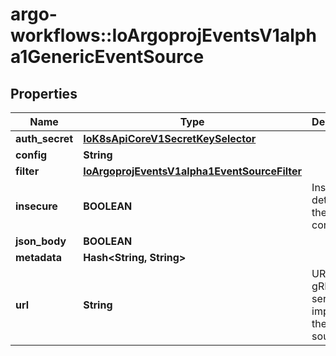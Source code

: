 # argo-workflows::IoArgoprojEventsV1alpha1GenericEventSource

## Properties
Name | Type | Description | Notes
------------ | ------------- | ------------- | -------------
**auth_secret** | [**IoK8sApiCoreV1SecretKeySelector**](IoK8sApiCoreV1SecretKeySelector.md) |  | [optional] 
**config** | **String** |  | [optional] 
**filter** | [**IoArgoprojEventsV1alpha1EventSourceFilter**](IoArgoprojEventsV1alpha1EventSourceFilter.md) |  | [optional] 
**insecure** | **BOOLEAN** | Insecure determines the type of connection. | [optional] 
**json_body** | **BOOLEAN** |  | [optional] 
**metadata** | **Hash&lt;String, String&gt;** |  | [optional] 
**url** | **String** | URL of the gRPC server that implements the event source. | [optional] 


